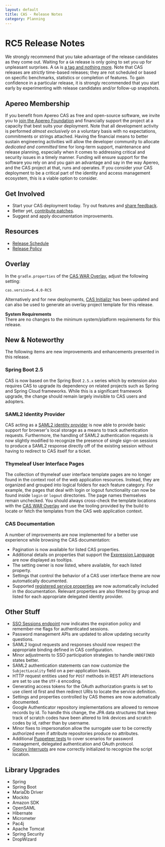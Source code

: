 ```yaml
---
layout: default
title: CAS - Release Notes
category: Planning
---
```


# RC5 Release Notes

We strongly recommend that you take advantage of the release candidates as they come out. Waiting for a `GA` release is only going to set 
you up for unpleasant surprises. A `GA` is [a tag and nothing more](https://apereo.github.io/2017/03/08/the-myth-of-ga-rel/). Note that CAS 
releases are *strictly* time-based releases; they are not scheduled or based on specific benchmarks, statistics or completion of features. To gain 
confidence in a particular release, it is strongly recommended that you start early by experimenting with 
release candidates and/or follow-up snapshots.

## Apereo Membership

If you benefit from Apereo CAS as free and open-source software, we 
invite you to [join the Apereo Foundation](https://www.apereo.org/content/apereo-membership) 
and financially support the project at a capacity that best suits your deployment. Note that all development activity 
is performed *almost exclusively* on a voluntary basis with no expectations, commitments or strings attached. Having the financial means to better 
sustain engineering activities will allow the developer community to allocate *dedicated and committed* time for long-term support, 
maintenance and release planning, especially when it comes to addressing critical and security issues in a timely manner. Funding will 
ensure support for the software you rely on and you gain an advantage and say in the way Apereo, and the CAS project at that, runs 
and operates. If you consider your CAS deployment to be a critical part of the identity and access 
management ecosystem, this is a viable option to consider.

## Get Involved

- Start your CAS deployment today. Try out features and [share feedback](/cas/Mailing-Lists.html).
- Better yet, [contribute patches](/cas/developer/Contributor-Guidelines.html).
- Suggest and apply documentation improvements.

## Resources

- [Release Schedule](https://github.com/apereo/cas/milestones)
- [Release Policy](/cas/developer/Release-Policy.html)

## Overlay

In the `gradle.properties` of the [CAS WAR Overlay](../installation/WAR-Overlay-Installation.html), adjust the following setting:

```properties
cas.version=6.4.0-RC5
```

Alternatively and for new deployments, [CAS Initializr](../installation/WAR-Overlay-Initializr.html) has been updated and can also be used
to generate an overlay project template for this release.

<div class="alert alert-info">
  <strong>System Requirements</strong><br/>There are no changes to the minimum system/platform requirements for this release.
</div>

## New & Noteworthy

The following items are new improvements and enhancements presented in this release.
           
### Spring Boot 2.5

CAS is now based on the Spring Boot `2.5.x` series which by extension also requires CAS to 
upgrade its dependency on related projects such as Spring and Spring Cloud frameworks. While this 
is a significant framework upgrade, the change should remain largely invisible to CAS users and adopters.

### SAML2 Identity Provider

CAS acting as a [SAML2 identity provider](../authentication/Configuring-SAML2-Authentication.html) is now able to provide basic support
for browser's local storage as a means to track authentication requests. Furthermore, the handling of SAML2 authentication requests is 
now slightly modified to recognize the presence of single sign-on sessions to produce a SAML2 response directly off of the existing
session without having to redirect to CAS itself for a ticket.
                                               
### Thymeleaf User Interface Pages

The collection of thymeleaf user interface template pages are no longer found in the context root of the web application resources.
Instead, they are organized and grouped into logical folders for each feature category. For example, the pages that deal with 
login or logout functionality can now be found inside `login` or `logout` directories. The page names themselves remain unchecked.
You should always cross-check the template locations with the [CAS WAR Overlay](../installation/WAR-Overlay-Installation.html) and 
use the tooling provided by the build to locate or fetch the templates from the CAS web application context.

### CAS Documentation

A number of improvements are now implemented for a better use experience while browsing the CAS documentation:

- Pagination is now available for listed CAS properties.
- Additional details on properties that support the [Expression Language](../configuration/Configuration-Spring-Expressions.html) 
  are now displayed as tooltips.
- The setting owner is now listed, where available, for each listed property.
- Settings that control the behavior of a CAS user interface theme are now automatically documented.
- Supported [registered service properties](../services/Configuring-Service-Custom-Properties.html) are
  now automatically included in the documentation. Relevant properties are also filtered 
  by group and listed for each appropriate delegated identity provider.

## Other Stuff
       
- [SSO Sessions endpoint](../authentication/Configuring-SSO.html) now indicates the expiration 
  policy and remember-me flags for authenticated sessions.
- Password management APIs are updated to allow updating security questions.
- SAML2 logout requests and responses should now respect the appropriate binding defined in CAS configuration.
- Minor adjustments to SSO participation strategies to handle `UNDEFINED` states better.
- SAML2 authentication statements can now customize the `SubjectLocality` field on a per-application basis.
- HTTP request entities used for `POST` methods in REST API interactions are set to use the `UTF-8` encoding.
- Generating access tokens for the OAuth authorization grants is set to use client id first and then 
  redirect URIs to locate the service definition.
- Settings and properties controlled by CAS themes are now automatically documented.
- Google Authenticator repository implementations are allowed to remove records by id. To handle this change, the JPA data structures
  that keep track of scratch codes have been altered to link devices and scratch codes by id, rather than by username.
- Minor fixes to impersonation allow the surrogate user to be correctly authorized even if attribute repositories produce no attributes.
- Additional [Puppeteer tests](../developer/Test-Process.html) to cover scenarios for 
  password management, delegated authentication and OAuth protocol.
- [Groovy Interrupts](../webflow/Webflow-Customization-Interrupt-Groovy.html) are now correctly 
  initialized to recognize the script location.

## Library Upgrades

- Spring
- Spring Boot
- MariaDb Driver
- Mockito
- Amazon SDK
- OpenSAML
- Hibernate
- Micrometer
- Pac4j
- Apache Tomcat
- Spring Security
- DropWizard
